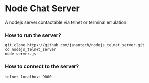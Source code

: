 # Node Chat Server

A nodejs server contactable via telnet or terminal emulation.

### How to run the server?
```
git clone https://github.com/jahantech/nodejs_telnet_server.git
cd nodejs_telnet_server
node server.js
```
### How to connect to the server?
```
telnet localhost 9000
```



